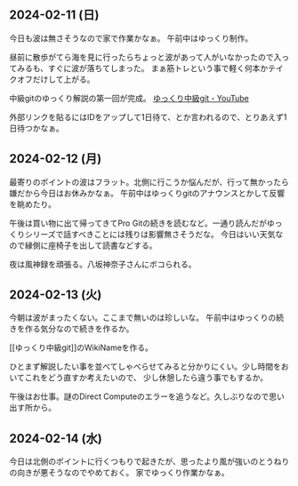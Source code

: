 ## 2024-02-11 (日)

今日も波は無さそうなので家で作業かなぁ。
午前中はゆっくり制作。

昼前に散歩がてら海を見に行ったらちょっと波があって人がいなかったので入ってみるも、すぐに波が落ちてしまった。
まぁ筋トレという事で軽く何本かテイクオフだけして上がる。

中級gitのゆっくり解説の第一回が完成。 [ゆっくり中級git - YouTube](https://www.youtube.com/playlist?list=PLxenskds9g0A5V8vJ0QrKHGaCDpN97hOy)

外部リンクを貼るにはIDをアップして1日待て、とか言われるので、とりあえず1日待つかなぁ。

## 2024-02-12 (月)

最寄りのポイントの波はフラット。北側に行こうか悩んだが、行って無かったら嫌だから今日はお休みかなぁ。
午前中はゆっくりgitのアナウンスとかして反響を眺めたり。

午後は買い物に出て帰ってきてPro Gitの続きを読むなど。一通り読んだがゆっくりシリーズで話すべきことには残りは影響無さそうだな。
今日はいい天気なので縁側に座椅子を出して読書などする。

夜は風神録を頑張る。八坂神奈子さんにボコられる。

## 2024-02-13 (火)

今朝は波がまったくない。ここまで無いのは珍しいな。
午前中はゆっくりの続きを作る気分なので続きを作るか。

[[ゆっくり中級git]]のWikiNameを作る。

ひとまず解説したい事を並べてしゃべらせてみると分かりにくい。少し時間をおいてこれをどう直すか考えたいので、
少し休憩したら違う事でもするか。

午後はお仕事。謎のDirect Computeのエラーを追うなど。久しぶりなので思い出す所から。

## 2024-02-14 (水)

今日は北側のポイントに行くつもりで起きたが、思ったより風が強いのとうねりの向きが悪そうなのでやめておく。
家でゆっくり作業かなぁ。